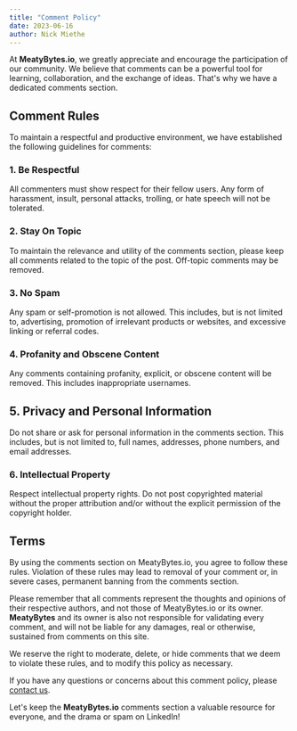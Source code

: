 ```yaml
---
title: "Comment Policy"
date: 2023-06-16
author: Nick Miethe
---
```


At **MeatyBytes.io**, we greatly appreciate and encourage the participation of our community. We believe that comments can be a powerful tool for learning, collaboration, and the exchange of ideas. That's why we have a dedicated comments section.

## Comment Rules

To maintain a respectful and productive environment, we have established the following guidelines for comments:

### 1. Be Respectful

All commenters must show respect for their fellow users. Any form of harassment, insult, personal attacks, trolling, or hate speech will not be tolerated.

### 2. Stay On Topic

To maintain the relevance and utility of the comments section, please keep all comments related to the topic of the post. Off-topic comments may be removed.

### 3. No Spam

Any spam or self-promotion is not allowed. This includes, but is not limited to, advertising, promotion of irrelevant products or websites, and excessive linking or referral codes.

### 4. Profanity and Obscene Content

Any comments containing profanity, explicit, or obscene content will be removed. This includes inappropriate usernames.

## 5. Privacy and Personal Information

Do not share or ask for personal information in the comments section. This includes, but is not limited to, full names, addresses, phone numbers, and email addresses.

### 6. Intellectual Property

Respect intellectual property rights. Do not post copyrighted material without the proper attribution and/or without the explicit permission of the copyright holder.

## Terms

By using the comments section on MeatyBytes.io, you agree to follow these rules. Violation of these rules may lead to removal of your comment or, in severe cases, permanent banning from the comments section.

Please remember that all comments represent the thoughts and opinions of their respective authors, and not those of MeatyBytes.io or its owner. **MeatyBytes** and its owner is also not responsible for validating every comment, and will not be liable for any damages, real or otherwise, sustained from comments on this site.

We reserve the right to moderate, delete, or hide comments that we deem to violate these rules, and to modify this policy as necessary.

If you have any questions or concerns about this comment policy, please [contact us](/contact/).

Let's keep the **MeatyBytes.io** comments section a valuable resource for everyone, and the drama or spam on LinkedIn!
